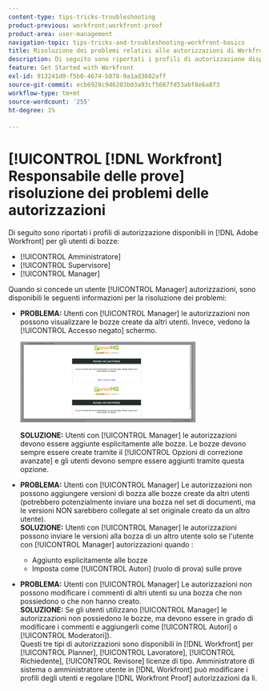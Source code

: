 ```yaml
---
content-type: tips-tricks-troubleshooting
product-previous: workfront;workfront-proof
product-area: user-management
navigation-topic: tips-tricks-and-troubleshooting-workfront-basics
title: Risoluzione dei problemi relativi alle autorizzazioni di Workfront Proof Manager
description: Di seguito sono riportati i profili di autorizzazione disponibili in [!DNL Adobe] Workfront per la correzione degli utenti - EDIT ME.
feature: Get Started with Workfront
exl-id: 913241d0-f5b0-4674-b078-9a1ad3682aff
source-git-commit: ecb6928c946203b03a93cf5687fd53abf8e6a8f3
workflow-type: tm+mt
source-wordcount: '255'
ht-degree: 1%

---
```


# [!UICONTROL [!DNL Workfront] Responsabile delle prove] risoluzione dei problemi delle autorizzazioni

Di seguito sono riportati i profili di autorizzazione disponibili in [!DNL Adobe Workfront] per gli utenti di bozze:

* [!UICONTROL Amministratore]
* [!UICONTROL Supervisore]
* [!UICONTROL Manager]

<!--For detailed information about these options and how to configure them, see .-->

Quando si concede un utente [!UICONTROL Manager] autorizzazioni, sono disponibili le seguenti informazioni per la risoluzione dei problemi:

* **PROBLEMA:** Utenti con [!UICONTROL Manager] le autorizzazioni non possono visualizzare le bozze create da altri utenti. Invece, vedono la [!UICONTROL Accesso negato] schermo.

   ![](assets/access-denied-350x161.png)

   **SOLUZIONE:** Utenti con [!UICONTROL Manager] le autorizzazioni devono essere aggiunte esplicitamente alle bozze. Le bozze devono sempre essere create tramite il [!UICONTROL Opzioni di correzione avanzate] e gli utenti devono sempre essere aggiunti tramite questa opzione.

* **PROBLEMA:** Utenti con [!UICONTROL Manager] Le autorizzazioni non possono aggiungere versioni di bozza alle bozze create da altri utenti (potrebbero potenzialmente inviare una bozza nel set di documenti, ma le versioni NON sarebbero collegate al set originale creato da un altro utente).\
   **SOLUZIONE:** Utenti con [!UICONTROL Manager] le autorizzazioni possono inviare le versioni alla bozza di un altro utente solo se l&#39;utente con [!UICONTROL Manager] autorizzazioni quando :

   * Aggiunto esplicitamente alle bozze
   * Imposta come [!UICONTROL Autori] (ruolo di prova) sulle prove

* **PROBLEMA:** Utenti con [!UICONTROL Manager] Le autorizzazioni non possono modificare i commenti di altri utenti su una bozza che non possiedono o che non hanno creato.\
   **SOLUZIONE:** Se gli utenti utilizzano [!UICONTROL Manager] le autorizzazioni non possiedono le bozze, ma devono essere in grado di modificare i commenti e aggiungerli come [!UICONTROL Autori] o [!UICONTROL Moderatori]).\
   Questi tre tipi di autorizzazioni sono disponibili in [!DNL Workfront] per [!UICONTROL Planner], [!UICONTROL Lavoratore], [!UICONTROL Richiedente], [!UICONTROL Revisore] licenze di tipo. Amministratore di sistema o amministratore utente in [!DNL Workfront] può modificare i profili degli utenti e regolare [!DNL Workfront Proof] autorizzazioni da lì.
